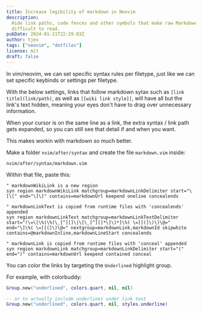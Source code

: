 ```yaml
---
title: Increase legibility of markdown in Neovim
description:
  Hide link paths, code fences and other symbols that make raw Markdown a bit
  difficult to read.
pubDate: 2024-01-21T22:29:03Z
author: tjex
tags: ["neovim", "dotfiles"]
license: mit
draft: false
---
```


In vim/neovim, we can set specific syntax rules per filetype, just like we can
set specific keybinds or settings per filetype.

With the below settings, links that follow markdown sytax such as
`[link title](link/path)`, as well as `[[wiki link style]]`, will have all but
the link's text hidden, meaning your eyes don't have to drag over unnecessary
information.

When your cursor is on the same line as a link, the extra syntax / link path
gets expanded, so you can still see that detail if and when you want.

This makes workin with markdown _so_ much better.

Make a folder `nvim/after/syntax` and create the file `markdown.vim` inside:

`nvim/after/syntax/markdown.vim`

Within that file, paste this:

```vim
" markdownWikiLink is a new region
syn region markdownWikiLink matchgroup=markdownLinkDelimiter start="\[\[" end="\]\]" contains=markdownUrl keepend oneline concealends

" markdownLinkText is copied from runtime files with 'concealends' appended
syn region markdownLinkText matchgroup=markdownLinkTextDelimiter start="!\=\[\%(\%(\_[^][]\|\[\_[^][]*\]\)*]\%( \=[[(]\)\)\@=" end="\]\%( \=[[(]\)\@=" nextgroup=markdownLink,markdownId skipwhite contains=@markdownInline,markdownLineStart concealends

" markdownLink is copied from runtime files with 'conceal' appended
syn region markdownLink matchgroup=markdownLinkDelimiter start="(" end=")" contains=markdownUrl keepend contained conceal

```

You can color the links by targeting the `Underlined` highlight group.

For example, with colorbuddy:

```lua
Group.new("underlined", colors.quart, nil, nil)

-- or to actually include underlines under link text
Group.new("underlined", colors.quart, nil, styles.underline)

```
